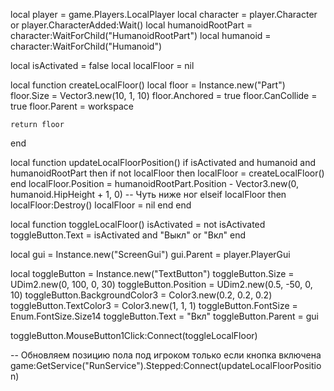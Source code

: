 local player = game.Players.LocalPlayer
local character = player.Character or player.CharacterAdded:Wait()
local humanoidRootPart = character:WaitForChild("HumanoidRootPart")
local humanoid = character:WaitForChild("Humanoid")

local isActivated = false
local localFloor = nil

local function createLocalFloor()
    local floor = Instance.new("Part")
    floor.Size = Vector3.new(10, 1, 10)
    floor.Anchored = true
    floor.CanCollide = true
    floor.Parent = workspace

    return floor
end

local function updateLocalFloorPosition()
    if isActivated and humanoid and humanoidRootPart then
        if not localFloor then
            localFloor = createLocalFloor()
        end
        localFloor.Position = humanoidRootPart.Position - Vector3.new(0, humanoid.HipHeight + 1, 0) -- Чуть ниже ног
    elseif localFloor then
        localFloor:Destroy()
        localFloor = nil
    end
end

local function toggleLocalFloor()
    isActivated = not isActivated
    toggleButton.Text = isActivated and "Выкл" or "Вкл"
end

local gui = Instance.new("ScreenGui")
gui.Parent = player.PlayerGui

local toggleButton = Instance.new("TextButton")
toggleButton.Size = UDim2.new(0, 100, 0, 30)
toggleButton.Position = UDim2.new(0.5, -50, 0, 10)
toggleButton.BackgroundColor3 = Color3.new(0.2, 0.2, 0.2)
toggleButton.TextColor3 = Color3.new(1, 1, 1)
toggleButton.FontSize = Enum.FontSize.Size14
toggleButton.Text = "Вкл"
toggleButton.Parent = gui

toggleButton.MouseButton1Click:Connect(toggleLocalFloor)

-- Обновляем позицию пола под игроком только если кнопка включена
game:GetService("RunService").Stepped:Connect(updateLocalFloorPosition)
